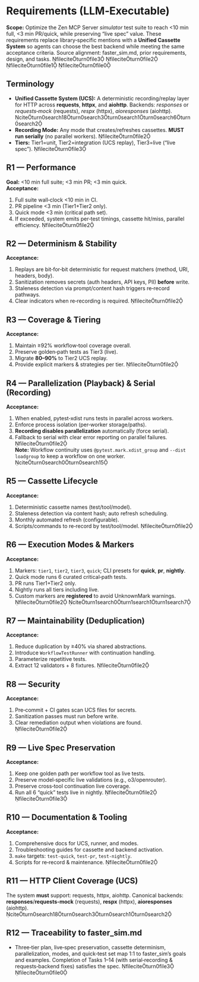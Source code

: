 # Requirements (LLM‑Executable)

**Scope:** Optimize the Zen MCP Server *simulator* test suite to reach <10 min full, <3 min PR/quick, while preserving “live spec” value. These requirements replace library‑specific mentions with a **Unified Cassette System** so agents can choose the best backend while meeting the same acceptance criteria. Source alignment: faster_sim.md, prior requirements, design, and tasks. fileciteturn0file3 fileciteturn0file2 fileciteturn0file1 fileciteturn0file0

## Terminology
- **Unified Cassette System (UCS):** A deterministic recording/replay layer for HTTP across **requests**, **httpx**, and **aiohttp**. Backends: *responses* or *requests‑mock* (requests), *respx* (httpx), *aioresponses* (aiohttp). citeturn0search18turn0search3turn0search1turn0search6turn0search2
- **Recording Mode:** Any mode that creates/refreshes cassettes. **MUST run serially** (no parallel workers). fileciteturn0file2
- **Tiers:** Tier1=unit, Tier2=integration (UCS replay), Tier3=live (“live spec”). fileciteturn0file3

## R1 — Performance
**Goal:** <10 min full suite; <3 min PR; <3 min quick.  
**Acceptance:**
1. Full suite wall‑clock <10 min in CI.
2. PR pipeline <3 min (Tier1+Tier2 only).
3. Quick mode <3 min (critical path set).  
4. If exceeded, system emits per‑test timings, cassette hit/miss, parallel efficiency. fileciteturn0file2

## R2 — Determinism & Stability
**Acceptance:**
1. Replays are bit‑for‑bit deterministic for request matchers (method, URI, headers, body).  
2. Sanitization removes secrets (auth headers, API keys, PII) **before** write.  
3. Staleness detection via prompt/content hash triggers re‑record pathways.  
4. Clear indicators when re‑recording is required. fileciteturn0file2

## R3 — Coverage & Tiering
**Acceptance:**
1. Maintain ≥92% workflow‑tool coverage overall.  
2. Preserve golden‑path tests as Tier3 (live).  
3. Migrate **80–90%** to Tier2 UCS replay.  
4. Provide explicit markers & strategies per tier. fileciteturn0file2

## R4 — Parallelization (Playback) & Serial (Recording)
**Acceptance:**
1. When enabled, pytest‑xdist runs tests in parallel across workers.  
2. Enforce process isolation (per‑worker storage/paths).  
3. **Recording disables parallelization** automatically (force serial).  
4. Fallback to serial with clear error reporting on parallel failures. fileciteturn0file2  
**Note:** Workflow continuity uses `@pytest.mark.xdist_group` and `--dist loadgroup` to keep a workflow on one worker. citeturn0search0turn0search15

## R5 — Cassette Lifecycle
**Acceptance:**
1. Deterministic cassette names (test/tool/model).  
2. Staleness detection via content hash; auto refresh scheduling.  
3. Monthly automated refresh (configurable).  
4. Scripts/commands to re‑record by test/tool/model. fileciteturn0file2

## R6 — Execution Modes & Markers
**Acceptance:**
1. Markers: `tier1`, `tier2`, `tier3`, `quick`; CLI presets for **quick**, **pr**, **nightly**.  
2. Quick mode runs 6 curated critical‑path tests.  
3. PR runs Tier1+Tier2 only.  
4. Nightly runs all tiers including live.  
5. Custom markers are **registered** to avoid UnknownMark warnings. fileciteturn0file2 citeturn1search0turn1search1turn1search7

## R7 — Maintainability (Deduplication)
**Acceptance:**
1. Reduce duplication by ≥40% via shared abstractions.  
2. Introduce `WorkflowTestRunner` with continuation handling.  
3. Parameterize repetitive tests.  
4. Extract 12 validators + 8 fixtures. fileciteturn0file2

## R8 — Security
**Acceptance:**
1. Pre‑commit + CI gates scan UCS files for secrets.  
2. Sanitization passes must run before write.  
3. Clear remediation output when violations are found. fileciteturn0file2

## R9 — Live Spec Preservation
**Acceptance:**
1. Keep one golden path per workflow tool as live tests.  
2. Preserve model‑specific live validations (e.g., o3/openrouter).  
3. Preserve cross‑tool continuation live coverage.  
4. Run all 6 “quick” tests live in nightly. fileciteturn0file2 fileciteturn0file3

## R10 — Documentation & Tooling
**Acceptance:**
1. Comprehensive docs for UCS, runner, and modes.  
2. Troubleshooting guides for cassette and backend activation.  
3. `make` targets: `test-quick`, `test-pr`, `test-nightly`.  
4. Scripts for re‑record & maintenance. fileciteturn0file2

## R11 — HTTP Client Coverage (UCS)
The system **must** support: requests, httpx, aiohttp. Canonical backends: **responses**/**requests‑mock** (requests), **respx** (httpx), **aioresponses** (aiohttp). citeturn0search18turn0search3turn0search1turn0search2

## R12 — Traceability to faster_sim.md
- Three‑tier plan, live‑spec preservation, cassette determinism, parallelization, modes, and quick‑test set map 1:1 to faster_sim’s goals and examples. Completion of Tasks 1–14 (with serial‑recording & requests‑backend fixes) satisfies the spec. fileciteturn0file3 fileciteturn0file0
